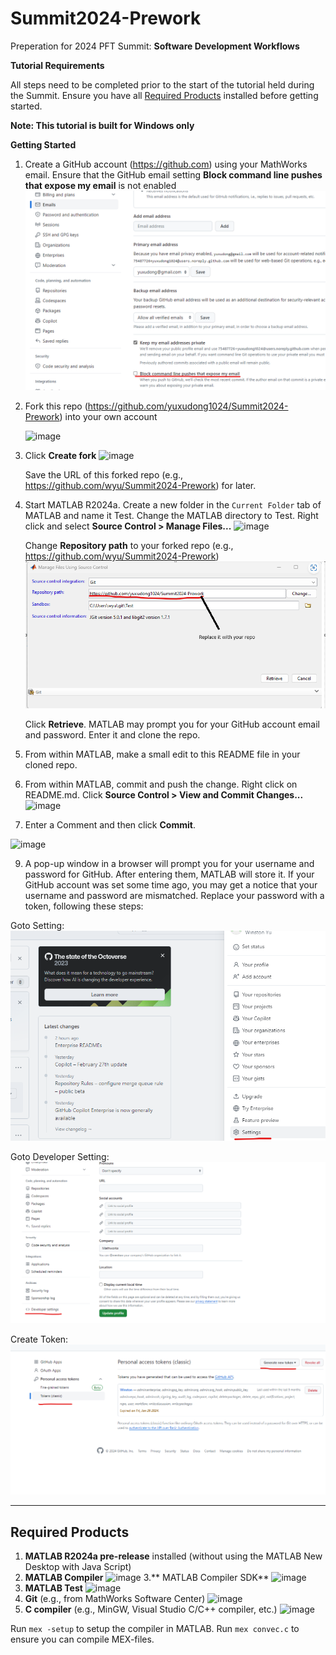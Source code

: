 # Summit2024-Prework

Preperation for 2024 PFT Summit: **Software Development Workflows**

**Tutorial Requirements**

All steps need to be completed prior to the start of the tutorial held during the Summit.  Ensure you have all [Required Products](#required-products) installed before getting started.</p>
**Note: This tutorial is built for Windows only**

**Getting Started**
1. Create a GitHub account (https://github.com) using your MathWorks email.  Ensure that the GitHub email setting **Block command line pushes that expose my email** is not enabled
   ![gitemail](gitemail.png) 

2. Fork this repo (https://github.com/yuxudong1024/Summit2024-Prework) into your own account
   
   ![image](https://github.com/yuxudong1024/Summit2024-Prework/assets/39162415/04944520-92e1-4e56-950b-f9f979e3251e)

3. Click **Create fork**
   ![image](https://github.com/yuxudong1024/Summit2024-Prework/assets/39162415/8f82847a-94b7-4f5b-b946-03f4e5477d0a)

   Save the URL of this forked repo (e.g., https://github.com/wyu/Summit2024-Prework) for later.
   
4. Start MATLAB R2024a.  Create a new folder in the `Current Folder` tab of MATLAB and name it Test.  Change the MATLAB directory to Test.  Right click and select **Source Control > Manage Files...**
  ![image](https://github.com/yuxudong1024/Summit2024-Prework/assets/39162415/82331997-d2e7-4412-bfe4-4b3497e489d1)

   Change **Repository path** to your forked repo (e.g., https://github.com/wyu/Summit2024-Prework)
   ![GitClone2](GitClone2.png)

   Click **Retrieve**.  MATLAB may prompt you for your GitHub account email and password.  Enter it and clone the repo.

6. From within MATLAB, make a small edit to this README file in your cloned repo.
   
7. From within MATLAB, commit and push the change.  Right click on README.md.  Click **Source Control > View and Commit Changes...**
   ![image](https://github.com/yuxudong1024/Summit2024-Prework/assets/39162415/bc3a097e-e39c-4697-b070-e225db1b3403)
   
8. Enter a Comment and then click **Commit**.

![image](https://github.com/yuxudong1024/Summit2024-Prework/assets/39162415/ebfb0dcf-aa8a-4515-bef3-e0a90b715bc3)

9. A pop-up window in a browser will prompt you for your username and password for GitHub.  After entering them, MATLAB will store it. If your GitHub account was set some time ago, you may get a notice that your username and password are mismatched.  Replace your password with a token, following these steps:

  Goto Setting:![token1](token1.png)

  Goto Developer Setting:![token2](token2.png)

  Create Token:![token3](token3.png)

***

## Required Products
1. **MATLAB R2024a pre-release** installed (without using the MATLAB New Desktop with Java Script)
2. **MATLAB Compiler**
   ![image](https://github.com/yuxudong1024/Summit2024-Prework/assets/39162415/e86a998c-cb97-4fec-ac4b-1535c6ea8dca)
3.** MATLAB Compiler SDK**
   ![image](https://github.com/yuxudong1024/Summit2024-Prework/assets/39162415/5350db40-5fb4-4464-be37-0e35ec060949)
4. **MATLAB Test**
   ![image](https://github.com/yuxudong1024/Summit2024-Prework/assets/39162415/c4a609a0-c011-41c5-87ba-79e49766eb50)
5. **Git** (e.g., from MathWorks Software Center)
   ![image](https://github.com/yuxudong1024/Summit2024-Prework/assets/39162415/b57387e8-2329-4512-b80b-9ece18ceb1bc)
6. **C compiler** (e.g., MinGW, Visual Studio C/C++ compiler, etc.)
   ![image](https://github.com/yuxudong1024/Summit2024-Prework/assets/39162415/89e2de73-f1d6-4c11-b7e3-3be23f195b87)

  Run  `mex -setup` to setup the compiler in MATLAB.  Run `mex convec.c` to ensure you can compile MEX-files.

